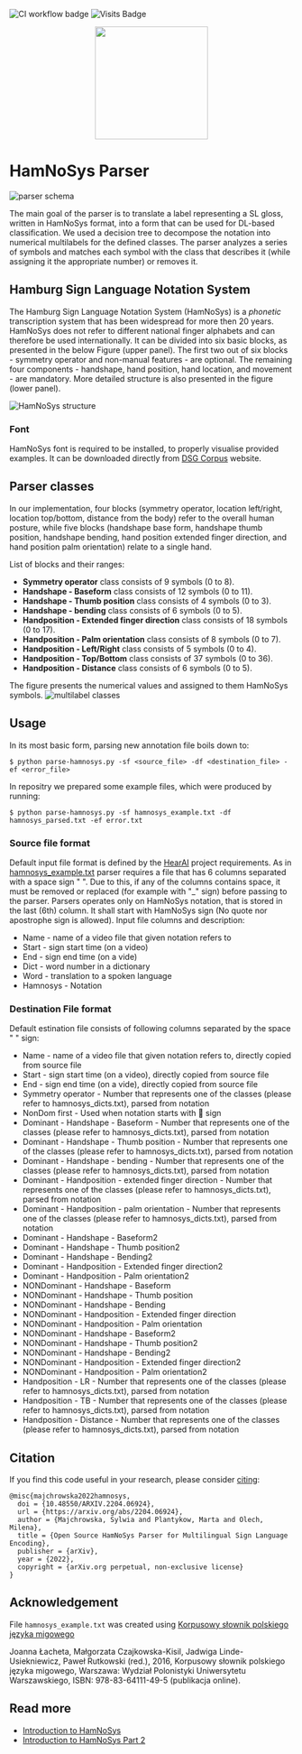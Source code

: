![CI workflow badge](https://github.com/hearai/parse-hamnosys/workflows/CI-pipeline/badge.svg) ![Visits Badge](https://badges.pufler.dev/visits/hearai/parse-hamnosys)

<p align="center">
<a href="https://www.hearai.pl"><img src="https://i.imgur.com/wKCpSOh.png" height="auto" width="200"></a>
</p>

# HamNoSys Parser

![parser schema](./imgs/schemat.JPG)

The main goal of the parser is to translate a label representing a SL gloss,
written in HamNoSys format, into a form that can be used for DL-based classification.
We used a decision tree to decompose the notation into numerical multilabels
for the defined classes.
The parser analyzes a series of symbols and matches each symbol with the class
that describes it (while assigning it the appropriate number) or removes it.

## Hamburg Sign Language Notation System

The Hamburg Sign Language Notation System (HamNoSys) is a _phonetic_ 
transcription system that has been widespread for more then 20 years.
HamNoSys does not refer to different national finger alphabets and
can therefore be used internationally.
It can be divided into six basic blocks, as presented
in the below Figure (upper panel).
The first two out of six blocks - symmetry operator and
non-manual features - are optional. The remaining four components - handshape,
hand position, hand location, and movement - are mandatory.
More detailed structure is also presented in the figure (lower panel).

![HamNoSys structure](./imgs/HamNoSys_structure_detailed.JPG)

### Font

HamNoSys font is required to be installed, to properly visualise provided examples.
It can be downloaded directly from
[DSG Corpus](https://www.sign-lang.uni-hamburg.de/dgs-korpus/index.php/hamnosys-97.html)
website.

## Parser classes

In our implementation, four blocks (symmetry operator, location left/right, location top/bottom, distance from the body) refer to the overall human posture, while five blocks (handshape base form, handshape thumb position, handshape bending, hand position extended finger direction, and hand position palm orientation) relate to a single hand.

List of blocks and their ranges:
* __Symmetry operator__ class consists of 9 symbols (0 to 8). 
* __Handshape - Baseform__ class consists of 12 symbols (0 to 11).
* __Handshape - Thumb position__ class consists of 4 symbols (0 to 3).
* __Handshape - bending__ class consists of 6 symbols (0 to 5). 
* __Handposition - Extended finger direction__ class consists of 18 symbols (0 to 17). 
* __Handposition - Palm orientation__ class consists of 8 symbols (0 to 7).
* __Handposition - Left/Right__ class consists of 5 symbols (0 to 4).
* __Handposition - Top/Bottom__ class consists of 37 symbols (0 to 36). 
* __Handposition - Distance__ class consists of 6 symbols (0 to 5).

The figure presents the numerical values and assigned to them HamNoSys symbols.
![multilabel classes](./imgs/Classes_all_some_frames.JPG)

## Usage

In its most basic form, parsing new annotation file boils down to:

```
$ python parse-hamnosys.py -sf <source_file> -df <destination_file> -ef <error_file>
```

In repositry we prepared some example files, which were produced by running:

```
$ python parse-hamnosys.py -sf hamnosys_example.txt -df hamnosys_parsed.txt -ef error.txt
```

### Source file format

Default input file format is defined by the [HearAI](https://github.com/hearai/hearai) project requirements. As in [hamnosys_example.txt](hamnosys_example.txt) parser requires a file that has 6 columns separated with a space sign " ". Due to this, if any of the columns contains space, it must be removed or replaced (for example with "_" sign) before passing to the parser. Parsers operates only on HamNoSys notation, that is stored in the last (6th) column. It shall start with HamNoSys sign (No quote nor apostrophe sign is allowed).
Input file columns and description:
* Name - name of a video file that given notation refers to
* Start - sign start time (on a video)
* End - sign end time (on a vide)
* Dict - word number in a dictionary
* Word - translation to a spoken language
* Hamnosys - Notation 

### Destination File format

Default estination file consists of following columns separated by the space " " sign:
* Name - name of a video file that given notation refers to, directly copied from source file
* Start - sign start time (on a video), directly copied from source file
* End - sign end time (on a vide), directly copied from source file
* Symmetry operator - Number that represents one of the classes (please refer to hamnosys_dicts.txt), parsed from notation
* NonDom first - Used when notation starts with  sign
* Dominant - Handshape - Baseform - Number that represents one of the classes (please refer to hamnosys_dicts.txt), parsed from notation
* Dominant - Handshape - Thumb position - Number that represents one of the classes (please refer to hamnosys_dicts.txt), parsed from notation
* Dominant - Handshape - bending - Number that represents one of the classes (please refer to hamnosys_dicts.txt), parsed from notation
* Dominant - Handposition - extended finger direction - Number that represents one of the classes (please refer to hamnosys_dicts.txt), parsed from notation
* Dominant - Handposition - palm orientation - Number that represents one of the classes (please refer to hamnosys_dicts.txt), parsed from notation
* Dominant - Handshape - Baseform2
* Dominant - Handshape - Thumb position2
* Dominant - Handshape - Bending2
* Dominant - Handposition - Extended finger direction2
* Dominant - Handposition - Palm orientation2
* NONDominant - Handshape - Baseform
* NONDominant - Handshape - Thumb position
* NONDominant - Handshape - Bending
* NONDominant - Handposition - Extended finger direction
* NONDominant - Handposition - Palm orientation
* NONDominant - Handshape - Baseform2
* NONDominant - Handshape - Thumb position2
* NONDominant - Handshape - Bending2
* NONDominant - Handposition - Extended finger direction2
* NONDominant - Handposition - Palm orientation2
* Handposition - LR - Number that represents one of the classes (please refer to hamnosys_dicts.txt), parsed from notation
* Handposition - TB - Number that represents one of the classes (please refer to hamnosys_dicts.txt), parsed from notation
* Handposition - Distance - Number that represents one of the classes (please refer to hamnosys_dicts.txt), parsed from notation

## Citation

If you find this code useful in your research, please consider [citing](https://arxiv.org/abs/2204.06924):

```
@misc{majchrowska2022hamnosys,
  doi = {10.48550/ARXIV.2204.06924},
  url = {https://arxiv.org/abs/2204.06924},
  author = {Majchrowska, Sylwia and Plantykow, Marta and Olech, Milena},
  title = {Open Source HamNoSys Parser for Multilingual Sign Language Encoding},
  publisher = {arXiv},
  year = {2022}, 
  copyright = {arXiv.org perpetual, non-exclusive license}
}
```

## Acknowledgement

File `hamnosys_example.txt` was created using [Korpusowy słownik polskiego języka migowego](https://www.slownikpjm.uw.edu.pl/)

Joanna Łacheta, Małgorzata Czajkowska-Kisil, Jadwiga Linde-Usiekniewicz, Paweł Rutkowski (red.), 2016, Korpusowy słownik polskiego języka migowego, Warszawa: Wydział Polonistyki Uniwersytetu Warszawskiego, ISBN: 978-83-64111-49-5 (publikacja online).

## Read more
* [Introduction to HamNoSys](https://www.hearai.pl/post/4-hamnosys/)
* [Introduction to HamNoSys Part 2](https://www.hearai.pl/post/5-hamnosys2/)
